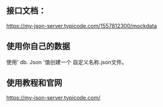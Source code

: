## 接口文档：

https://my-json-server.typicode.com/1557812300/mockdata

## 使用你自己的数据

使用' db. Json '值创建一个 自定义名称.json文件。

## 使用教程和官网

https://my-json-server.typicode.com/

